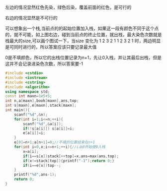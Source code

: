 左边的情况显然红色先染，绿色后染，覆盖前面的红色，是可行的

右边的情况显然是不可行的

可以想象出一个栈,当前点的的起始位置加入栈，如果这一段有颜色不同于这个点的，就不可能，如上图右边，碰到当前点的终止位置，就出栈，最大染色次数就是栈最大的size,可以画个图试一下，当size 变化为 1 2 3 2 1 1 2 3 2 1 时，两边明显是可同时进行的，所以答案应该只要记录最大值

0是不填颜色，所以它的出栈位置记录为n+1，先让0入栈，并让其最后出栈，但是这并不会记录进染色次数，所以答案要-1

```c++
#include <cstdio>
#include <iostream>
#include <cstring>
#include <algorithm>
using namespace std;
const int maxn=1e5+5;
int n,a[maxn],book[maxn],ans,top;
int s[maxn],e[maxn],stack[maxn];
int main(){
    scanf("%d",&n);
    for(int i=1;i<=n;++i){
        scanf("%d",&a[i]);
        if(!s[a[i]]) s[a[i]]=i;
        e[a[i]]=i;
    }
    e[0]=n+1;a[n+1]=0;//不填的位置结束在n+1 
    for(int i=0,x;i<=n+1;++i){//i从0开始使0入栈
        x=a[i];
        if(i==s[x])stack[++top]=x,ans=max(ans,top);
        if(x!=stack[top]){printf("-1");return 0;}
        if(i==e[x])top--;
    }
    printf("%d",ans-1);
    return 0;
}
```
